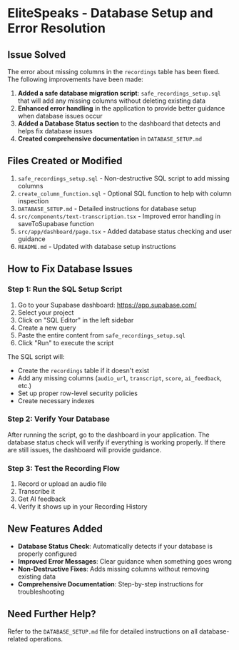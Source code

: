 # EliteSpeaks - Database Setup and Error Resolution

## Issue Solved

The error about missing columns in the `recordings` table has been fixed. The following improvements have been made:

1. **Added a safe database migration script**: `safe_recordings_setup.sql` that will add any missing columns without deleting existing data
2. **Enhanced error handling** in the application to provide better guidance when database issues occur
3. **Added a Database Status section** to the dashboard that detects and helps fix database issues
4. **Created comprehensive documentation** in `DATABASE_SETUP.md`

## Files Created or Modified

1. `safe_recordings_setup.sql` - Non-destructive SQL script to add missing columns
2. `create_column_function.sql` - Optional SQL function to help with column inspection
3. `DATABASE_SETUP.md` - Detailed instructions for database setup
4. `src/components/text-transcription.tsx` - Improved error handling in saveToSupabase function
5. `src/app/dashboard/page.tsx` - Added database status checking and user guidance
6. `README.md` - Updated with database setup instructions

## How to Fix Database Issues

### Step 1: Run the SQL Setup Script

1. Go to your Supabase dashboard: https://app.supabase.com/
2. Select your project
3. Click on "SQL Editor" in the left sidebar
4. Create a new query
5. Paste the entire content from `safe_recordings_setup.sql`
6. Click "Run" to execute the script

The SQL script will:
- Create the `recordings` table if it doesn't exist
- Add any missing columns (`audio_url`, `transcript`, `score`, `ai_feedback`, etc.)
- Set up proper row-level security policies
- Create necessary indexes

### Step 2: Verify Your Database

After running the script, go to the dashboard in your application. The database status check will verify if everything is working properly. If there are still issues, the dashboard will provide guidance.

### Step 3: Test the Recording Flow

1. Record or upload an audio file
2. Transcribe it
3. Get AI feedback
4. Verify it shows up in your Recording History

## New Features Added

- **Database Status Check**: Automatically detects if your database is properly configured
- **Improved Error Messages**: Clear guidance when something goes wrong
- **Non-Destructive Fixes**: Adds missing columns without removing existing data
- **Comprehensive Documentation**: Step-by-step instructions for troubleshooting

## Need Further Help?

Refer to the `DATABASE_SETUP.md` file for detailed instructions on all database-related operations.
